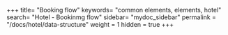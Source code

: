 +++
title= "Booking flow"
keywords= "common elements, elements, hotel"
search= "Hotel - Bookinmg flow"
sidebar= "mydoc_sidebar"
permalink = "/docs/hotel/data-structure"
weight = 1
hidden = true
+++

